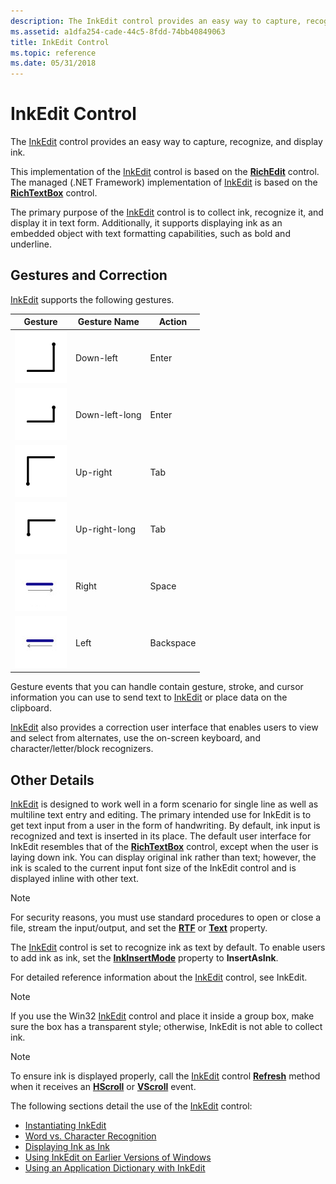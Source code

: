 ```yaml
---
description: The InkEdit control provides an easy way to capture, recognize, and display ink.
ms.assetid: a1dfa254-cade-44c5-8fdd-74bb40849063
title: InkEdit Control
ms.topic: reference
ms.date: 05/31/2018
---
```


# InkEdit Control

The [InkEdit](inkedit-control-reference.md) control provides an easy way to capture, recognize, and display ink.

This implementation of the [InkEdit](inkedit-control-reference.md) control is based on the [**RichEdit**](/windows/desktop/api/richole/nn-richole-iricheditole) control. The managed (.NET Framework) implementation of [InkEdit](/previous-versions/ms835842(v=msdn.10)) is based on the [**RichTextBox**](/previous-versions/windows/) control.

The primary purpose of the [InkEdit](inkedit-control-reference.md) control is to collect ink, recognize it, and display it in text form. Additionally, it supports displaying ink as an embedded object with text formatting capabilities, such as bold and underline.

## Gestures and Correction

[InkEdit](inkedit-control-reference.md) supports the following gestures.



| Gesture                                                                    | Gesture Name              | Action               |
|----------------------------------------------------------------------------|---------------------------|----------------------|
| ![down-left gesture](images/d8b00c0a-f450-4f71-980f-3bca1b558e4c.gif)      | Down-left<br/>      | Enter<br/>     |
| ![down-left-long gesture](images/b8cb23b5-b947-477d-922f-2ffb42756804.gif) | Down-left-long<br/> | Enter<br/>     |
| ![up-right gesture](images/02c34d24-c2d7-404f-b99a-742ba6de7f0c.gif)       | Up-right<br/>       | Tab<br/>       |
| ![up-right-long gesture.](images/5e3522d3-2920-4a86-86ae-f29b01d93993.gif) | Up-right-long<br/>  | Tab<br/>       |
| ![right gesture](images/864cf4e1-2619-49cf-ac96-72994232e465.jpg)          | Right<br/>          | Space<br/>     |
| ![left gesture](images/ce60cc20-1769-428d-80de-7f47c86021fb.jpg)           | Left<br/>           | Backspace<br/> |



 

Gesture events that you can handle contain gesture, stroke, and cursor information you can use to send text to [InkEdit](inkedit-control-reference.md) or place data on the clipboard.

[InkEdit](inkedit-control-reference.md) also provides a correction user interface that enables users to view and select from alternates, use the on-screen keyboard, and character/letter/block recognizers.

## Other Details

[InkEdit](inkedit-control-reference.md) is designed to work well in a form scenario for single line as well as multiline text entry and editing. The primary intended use for InkEdit is to get text input from a user in the form of handwriting. By default, ink input is recognized and text is inserted in its place. The default user interface for InkEdit resembles that of the [**RichTextBox**](/previous-versions/windows/) control, except when the user is laying down ink. You can display original ink rather than text; however, the ink is scaled to the current input font size of the InkEdit control and is displayed inline with other text.

> [!Note]  
> For security reasons, you must use standard procedures to open or close a file, stream the input/output, and set the [**RTF**](/windows/desktop/api/inked/nf-inked-iinkedit-get_selrtf) or [**Text**](/windows/desktop/api/inked/nf-inked-iinkedit-get_seltext) property.

 

The [InkEdit](inkedit-control-reference.md) control is set to recognize ink as text by default. To enable users to add ink as ink, set the [**InkInsertMode**](/windows/desktop/api/inked/nf-inked-iinkedit-get_inkinsertmode) property to **InsertAsInk**.

For detailed reference information about the [InkEdit](inkedit-control-reference.md) control, see InkEdit.

> [!Note]  
> If you use the Win32 [InkEdit](inkedit-control-reference.md) control and place it inside a group box, make sure the box has a transparent style; otherwise, InkEdit is not able to collect ink.

 

> [!Note]  
> To ensure ink is displayed properly, call the [InkEdit](inkedit-control-reference.md) control [**Refresh**](/windows/desktop/api/inked/nf-inked-iinkedit-refresh) method when it receives an [**HScroll**](/dotnet/api/system.windows.forms.richtextbox.hscroll?view=netcore-3.1&preserve-view=true) or [**VScroll**](/dotnet/api/system.windows.forms.richtextbox.vscroll?view=netcore-3.1&preserve-view=true) event.

 

The following sections detail the use of the [InkEdit](inkedit-control-reference.md) control:

-   [Instantiating InkEdit](instantiating-inkedit.md)
-   [Word vs. Character Recognition](word-vs--character-recognition.md)
-   [Displaying Ink as Ink](displaying-ink-as-ink.md)
-   [Using InkEdit on Earlier Versions of Windows](using-inkedit-on-earlier-versions-of-windows.md)
-   [Using an Application Dictionary with InkEdit](using-an-application-dictionary-with-inkedit.md)

 

